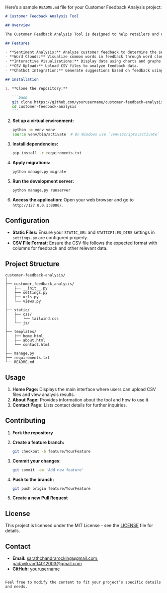Here’s a sample `README.md` file for your Customer Feedback Analysis project:

````markdown
# Customer Feedback Analysis Tool

## Overview

The Customer Feedback Analysis Tool is designed to help retailers and users analyze customer feedback from various sources such as reviews, surveys, and social media. The tool performs sentiment analysis, generates word clouds, and provides visual insights to identify common issues and areas for improvement in products and services.

## Features

- **Sentiment Analysis:** Analyze customer feedback to determine the sentiment (positive, negative, neutral).
- **Word Clouds:** Visualize common words in feedback through word clouds.
- **Interactive Visualizations:** Display data using charts and graphs with Plotly and Seaborn.
- **CSV Upload:** Upload CSV files to analyze feedback data.
- **Chatbot Integration:** Generate suggestions based on feedback using AI.

## Installation

1. **Clone the repository:**

   ```bash
   git clone https://github.com/yourusername/customer-feedback-analysis.git
   cd customer-feedback-analysis
   ```
````

2. **Set up a virtual environment:**

   ```bash
   python -m venv venv
   source venv/bin/activate  # On Windows use `venv\Scripts\activate`
   ```

3. **Install dependencies:**

   ```bash
   pip install -r requirements.txt
   ```

4. **Apply migrations:**

   ```bash
   python manage.py migrate
   ```

5. **Run the development server:**

   ```bash
   python manage.py runserver
   ```

6. **Access the application:** Open your web browser and go to `http://127.0.0.1:8000/`.

## Configuration

- **Static Files:** Ensure your `STATIC_URL` and `STATICFILES_DIRS` settings in `settings.py` are configured properly.
- **CSV File Format:** Ensure the CSV file follows the expected format with columns for feedback and other relevant data.

## Project Structure

```
customer-feedback-analysis/
│
├── customer_feedback_analysis/
│   ├── __init__.py
│   ├── settings.py
│   ├── urls.py
│   └── views.py
│
├── static/
│   ├── css/
│   │   └── tailwind.css
│   └── js/
│
├── templates/
│   ├── home.html
│   ├── about.html
│   └── contact.html
│
├── manage.py
├── requirements.txt
└── README.md
```

## Usage

1. **Home Page:** Displays the main interface where users can upload CSV files and view analysis results.
2. **About Page:** Provides information about the tool and how to use it.
3. **Contact Page:** Lists contact details for further inquiries.

## Contributing

1. **Fork the repository**
2. **Create a feature branch:**

   ```bash
   git checkout -b feature/YourFeature
   ```

3. **Commit your changes:**

   ```bash
   git commit -am 'Add new feature'
   ```

4. **Push to the branch:**

   ```bash
   git push origin feature/YourFeature
   ```

5. **Create a new Pull Request**

## License

This project is licensed under the MIT License - see the [LICENSE](LICENSE) file for details.

## Contact

- **Email:** sarathchandrarocking@gmail.com, padavikram14012003@gmail.com
- **GitHub:** [yourusername](https://github.com/sarathchandrasimma)

```

Feel free to modify the content to fit your project’s specific details and needs.
```
